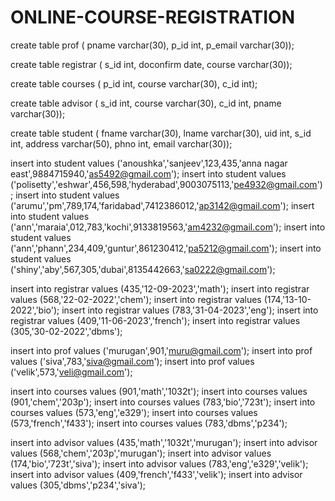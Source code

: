 # ONLINE-COURSE-REGISTRATION
create table prof (
pname varchar(30),
p_id int,
p_email varchar(30));

create table registrar (
s_id int,
doconfirm date,
course varchar(30));

create table courses (
p_id int,
course varchar(30),
c_id int);

create table advisor (
s_id int,
course varchar(30),
c_id int,
pname varchar(30));

create table student ( 
fname varchar(30), 
lname varchar(30), 
uid int, 
s_id int, 
address varchar(50), 
phno int, 
email varchar(30));

insert into student
values ('anoushka','sanjeev',123,435,'anna nagar east',9884715940,'as5492@gmail.com');
insert into student
values ('polisetty','eshwar',456,598,'hyderabad',9003075113,'pe4932@gmail.com');
insert into student
values ('arumu','pm',789,174,'faridabad',7412386012,'ap3142@gmail.com');
insert into student
values ('ann','maraia',012,783,'kochi',9133819563,'am4232@gmail.com');
insert into student
values ('ann','phann',234,409,'guntur',861230412,'pa5212@gmail.com');
insert into student
values ('shiny','aby',567,305,'dubai',8135442663,'sa0222@gmail.com');

insert into registrar
values (435,'12-09-2023','math');
insert into registrar
values (568,'22-02-2022','chem');
insert into registrar
values (174,'13-10-2022','bio');
insert into registrar
values (783,'31-04-2023','eng');
insert into registrar
values (409,'11-06-2023','french');
insert into registrar
values (305,'30-02-2022','dbms');

insert into prof
values ('murugan',901,'muru@gmail.com');
insert into prof
values ('siva',783,'siva@gmail.com');
insert into prof
values ('velik',573,'veli@gmail.com');

insert into courses
values (901,'math','1032t');
insert into courses
values (901,'chem','203p');
insert into courses
values (783,'bio','723t');
insert into courses
values (573,'eng','e329');
insert into courses
values (573,'french','f433');
insert into courses
values (783,'dbms','p234');


insert into advisor
values (435,'math','1032t','murugan');
insert into advisor
values (568,'chem','203p','murugan');
insert into advisor
values (174,'bio','723t','siva');
insert into advisor
values (783,'eng','e329','velik');
insert into advisor
values (409,'french','f433','velik');
insert into advisor
values (305,'dbms','p234','siva');
